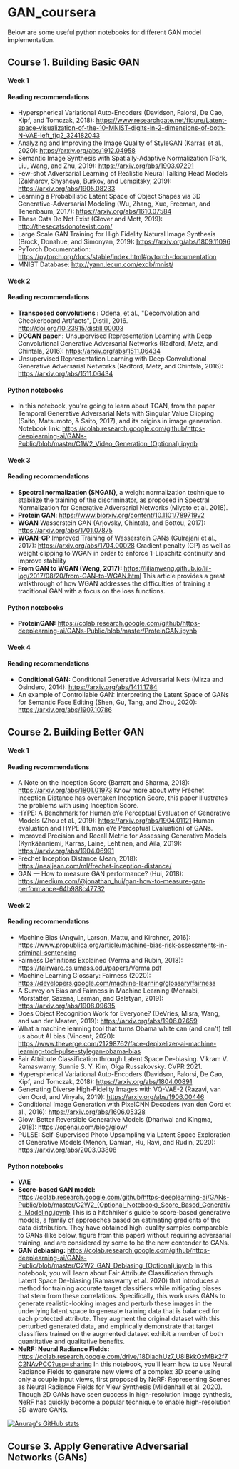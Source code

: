 # GAN_coursera

Below are some useful python notebooks for different GAN model implementation.

## Course 1. Building Basic GAN
#### Week 1
#### Reading recommendations

- Hyperspherical Variational Auto-Encoders (Davidson, Falorsi, De Cao, Kipf, and Tomczak, 2018): https://www.researchgate.net/figure/Latent-space-visualization-of-the-10-MNIST-digits-in-2-dimensions-of-both-N-VAE-left_fig2_324182043
- Analyzing and Improving the Image Quality of StyleGAN (Karras et al., 2020): https://arxiv.org/abs/1912.04958
- Semantic Image Synthesis with Spatially-Adaptive Normalization (Park, Liu, Wang, and Zhu, 2019): https://arxiv.org/abs/1903.07291
- Few-shot Adversarial Learning of Realistic Neural Talking Head Models (Zakharov, Shysheya, Burkov, and Lempitsky, 2019): https://arxiv.org/abs/1905.08233
- Learning a Probabilistic Latent Space of Object Shapes via 3D Generative-Adversarial Modeling (Wu, Zhang, Xue, Freeman, and Tenenbaum, 2017): https://arxiv.org/abs/1610.07584
- These Cats Do Not Exist (Glover and Mott, 2019): http://thesecatsdonotexist.com/
- Large Scale GAN Training for High Fidelity Natural Image Synthesis (Brock, Donahue, and Simonyan, 2019): https://arxiv.org/abs/1809.11096
- PyTorch Documentation: https://pytorch.org/docs/stable/index.html#pytorch-documentation
- MNIST Database: http://yann.lecun.com/exdb/mnist/

#### Week 2
#### Reading recommendations
- **Transposed convolutions :** Odena, et al., "Deconvolution and Checkerboard Artifacts", Distill, 2016. http://doi.org/10.23915/distill.00003
- **DCGAN paper :** Unsupervised Representation Learning with Deep Convolutional Generative Adversarial Networks (Radford, Metz, and Chintala, 2016): https://arxiv.org/abs/1511.06434
- Unsupervised Representation Learning with Deep Convolutional Generative Adversarial Networks (Radford, Metz, and Chintala, 2016): https://arxiv.org/abs/1511.06434

#### Python notebooks
- In this notebook, you're going to learn about TGAN, from the paper Temporal Generative Adversarial Nets with Singular Value Clipping (Saito, Matsumoto, & Saito, 2017), and its origins in image generation. 
Notebook link: https://colab.research.google.com/github/https-deeplearning-ai/GANs-Public/blob/master/C1W2_Video_Generation_(Optional).ipynb

#### Week 3
#### Reading recommendations
- **Spectral normalization (SNGAN)**, a weight normalization technique to stabilize the training of the discriminator, as proposed in Spectral Normalization for Generative Adversarial Networks (Miyato et al. 2018).
- **Protein GAN**: https://www.biorxiv.org/content/10.1101/789719v2
- **WGAN** Wasserstein GAN (Arjovsky, Chintala, and Bottou, 2017): https://arxiv.org/abs/1701.07875
- **WGAN-GP** Improved Training of Wasserstein GANs (Gulrajani et al., 2017): https://arxiv.org/abs/1704.00028 Gradient penalty (GP) as well as weight clipping to WGAN in order to enforce 1-Lipschitz continuity and improve stability
- **From GAN to WGAN (Weng, 2017):** https://lilianweng.github.io/lil-log/2017/08/20/from-GAN-to-WGAN.html This article provides a great walkthrough of how WGAN addresses the difficulties of training a traditional GAN with a focus on the loss functions.
#### Python notebooks
- **ProteinGAN:** https://colab.research.google.com/github/https-deeplearning-ai/GANs-Public/blob/master/ProteinGAN.ipynb

#### Week 4
#### Reading recommendations
- **Conditional GAN:** Conditional Generative Adversarial Nets (Mirza and Osindero, 2014): https://arxiv.org/abs/1411.1784
- An example of Controllable GAN: Interpreting the Latent Space of GANs for Semantic Face Editing (Shen, Gu, Tang, and Zhou, 2020): https://arxiv.org/abs/1907.10786


## Course 2. Building Better GAN
#### Week 1
#### Reading recommendations
- A Note on the Inception Score (Barratt and Sharma, 2018): https://arxiv.org/abs/1801.01973 Know more about why Fréchet Inception Distance has overtaken Inception Score, this paper illustrates the problems with using Inception Score.
- HYPE: A Benchmark for Human eYe Perceptual Evaluation of Generative Models (Zhou et al., 2019): https://arxiv.org/abs/1904.01121 Human evaluation and HYPE (Human eYe Perceptual Evaluation) of GANs.
- Improved Precision and Recall Metric for Assessing Generative Models (Kynkäänniemi, Karras, Laine, Lehtinen, and Aila, 2019): https://arxiv.org/abs/1904.06991
- Fréchet Inception Distance (Jean, 2018): https://nealjean.com/ml/frechet-inception-distance/
- GAN — How to measure GAN performance? (Hui, 2018): https://medium.com/@jonathan_hui/gan-how-to-measure-gan-performance-64b988c47732

#### Week 2
#### Reading recommendations
- Machine Bias (Angwin, Larson, Mattu, and Kirchner, 2016): https://www.propublica.org/article/machine-bias-risk-assessments-in-criminal-sentencing
- Fairness Definitions Explained (Verma and Rubin, 2018): https://fairware.cs.umass.edu/papers/Verma.pdf
- Machine Learning Glossary: Fairness (2020): https://developers.google.com/machine-learning/glossary/fairness
- A Survey on Bias and Fairness in Machine Learning (Mehrabi, Morstatter, Saxena, Lerman, and Galstyan, 2019): https://arxiv.org/abs/1908.09635
- Does Object Recognition Work for Everyone? (DeVries, Misra, Wang, and van der Maaten, 2019): https://arxiv.org/abs/1906.02659
- What a machine learning tool that turns Obama white can (and can't) tell us about AI bias (Vincent, 2020): https://www.theverge.com/21298762/face-depixelizer-ai-machine-learning-tool-pulse-stylegan-obama-bias
- Fair Attribute Classification through Latent Space De-biasing. Vikram V. Ramaswamy, Sunnie S. Y. Kim, Olga Russakovsky. CVPR 2021.
- Hyperspherical Variational Auto-Encoders (Davidson, Falorsi, De Cao, Kipf, and Tomczak, 2018): https://arxiv.org/abs/1804.00891
- Generating Diverse High-Fidelity Images with VQ-VAE-2 (Razavi, van den Oord, and Vinyals, 2019): https://arxiv.org/abs/1906.00446
- Conditional Image Generation with PixelCNN Decoders (van den Oord et al., 2016): https://arxiv.org/abs/1606.05328
- Glow: Better Reversible Generative Models (Dhariwal and Kingma, 2018): https://openai.com/blog/glow/
- PULSE: Self-Supervised Photo Upsampling via Latent Space Exploration of Generative Models (Menon, Damian, Hu, Ravi, and Rudin, 2020): https://arxiv.org/abs/2003.03808

#### Python notebooks
- **VAE**
- **Score-based GAN model:** https://colab.research.google.com/github/https-deeplearning-ai/GANs-Public/blob/master/C2W2_(Optional_Notebook)_Score_Based_Generative_Modeling.ipynb This is a hitchhiker's guide to score-based generative models, a family of approaches based on estimating gradients of the data distribution. They have obtained high-quality samples comparable to GANs (like below, figure from this paper) without requiring adversarial training, and are considered by some to be the new contender to GANs.
- **GAN debiasing:** https://colab.research.google.com/github/https-deeplearning-ai/GANs-Public/blob/master/C2W2_GAN_Debiasing_(Optional).ipynb In this notebook, you will learn about Fair Attribute Classification through Latent Space De-biasing (Ramaswamy et al. 2020) that introduces a method for training accurate target classifiers while mitigating biases that stem from these correlations. Specifically, this work uses GANs to generate realistic-looking images and perturb these images in the underlying latent space to generate training data that is balanced for each protected attribute. They augment the original dataset with this perturbed generated data, and empirically demonstrate that target classifiers trained on the augmented dataset exhibit a number of both quantitative and qualitative benefits.
- **NeRF: Neural Radiance Fields:** https://colab.research.google.com/drive/18DladhUz7_U8iBkkQxMBk2f7C2NAvPCC?usp=sharing In this notebook, you'll learn how to use Neural Radiance Fields to generate new views of a complex 3D scene using only a couple input views, first proposed by NeRF: Representing Scenes as Neural Radiance Fields for View Synthesis (Mildenhall et al. 2020). Though 2D GANs have seen success in high-resolution image synthesis, NeRF has quickly become a popular technique to enable high-resolution 3D-aware GANs.

[![Anurag's GitHub stats](https://github-readme-stats.vercel.app/api?username=mirandalv)](https://github.com/anuraghazra/github-readme-stats)




## Course 3. Apply Generative Adversarial Networks (GANs)





